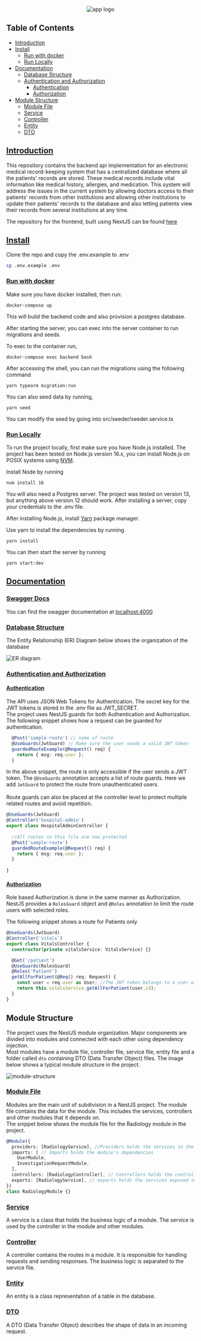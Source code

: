 <p align="center" >
<img src="./logo.png" alt="app logo">
</p>

## Table of Contents

- [Introduction](#introduction)
- [Install](#install)
  - [Run with docker](#run-with-docker)
  - [Run Locally](#run-locally)
- [Documentation](#documentation)
  - [Database Structure](#database-structure)
  - [Authentication and Authorization](#authentication-and-authorization)
    - [Authentication](#authentication)
    - [Authorization](#authorization)
- [Module Structure](#module-structure)
  - [Module File](#module-file)
  - [Service](#service)
  - [Controller](#controller)
  - [Entity](#entity)
  - [DTO](#dto)


## [Introduction]()

This repository contains the backend api implementation for an electronic medical record-keeping system that has a
centralized database where all the patients' records are stored. These medical records include
vital information like medical history, allergies, and medication. This system will address the
issues in the current system by allowing doctors access to their patients' records from other
institutions and allowing other institutions to update their patients' records to the database and
also letting patients view their records from several institutions at any time.

The repository for the frontend, built using NextJS can be found <a href="https://github.com/SennayT/EMR-FRONTEND" > here </a>

## [Install]()

Clone the repo and copy the .env.example to .env
```sh
cp .env.example .env
```
### [Run with docker]()

Make sure you have docker installed, then run:


```shell
docker-compose up
```

This will build the backend code and also provision a postgres database.

After starting the server, you can exec into the server container to run migrations and seeds.

To exec to the container run,
```shell
docker-compose exec backend bash
```

After accessing the shell, you can run the migrations using the following command

```shell
yarn typeorm migration:run
```
You can also seed data by running,

```shell
yarn seed
```

You can modify the seed by going into src/seeder/seeder.service.ts

### [Run Locally]()

To run the project locally, first make sure you have Node.js installed. 
The project has been tested on Node.js version 16.x, you can install 
Node.js on POSIX systems using <a href="https://github.com/nvm-sh/nvm" >NVM</a>.

Install Node by running

```shell
nvm install 16
```

You will also need a Postgres server. The project was tested on version 13, but anything above version 12 should work.
After installing a server, copy your credentials to the .env file.

After installing Node.js, install <a href="https://yarnpkg.com/getting-started/install" >Yarn</a> package manager.

Use yarn to install the dependencies by running

```shell
yarn install
```

You can then start the server by running

```shell
yarn start:dev
```

## [Documentation]()

### [Swagger Docs]()

You can find the swagger documentation at <a href="http://localhost:4000" >localhost:4000</a>

### [Database Structure]()

The Entity Relationship (ER) Diagram below shows the organization of the database

<img alt="ER diagram" src="res/ER.jpg">

### [Authentication and Authorization]()

#### [Authentication]()

The API uses JSON Web Tokens for Authentication.
The secret key for the JWT tokens is stored in the .env file as JWT_SECRET. 
<br/>
The project uses NestJS guards for both Authentication and Authorization. 
<br/>
The following snippet shows how a request can be guarded for authentication.

```ts
  @Post('sample-route') // name of route
  @UseGuards(JwtGuard) // Make sure the user sends a valid JWT token
  guardedRouteExample(@Request() req) {
    return { msg: req.user };
  }
```
In the above snippet, the route is only accessible if the user sends a JWT token. The `@UseGuards` annotation accepts a list of route guards. Here we add `JwtGuard` to protect the route from unauthenticated users.
<br/> <br/>
Route guards can also be placed at the controller level to protect multiple related routes and avoid repetition.

```ts
@UseGuards(JwtGuard)
@Controller('hospital-admin')
export class HospitalAdminController {
    
  //All routes in this file are now protected  
  @Post('sample-route')
  guardedRouteExample(@Request() req) {
    return { msg: req.user };
  }
  
}

```

#### [Authorization]()

Role based Authorization is done in the same manner as Authorization. NestJS provides a `RolesGuard` object and `@Roles` annotation to limit the route users with selected roles.

The following snippet shows a route for Patients only

```ts
@UseGuards(JwtGuard)
@Controller('vitals')
export class VitalsController {
  constructor(private vitalsService: VitalsService) {}

  @Get('/patient')
  @UseGuards(RolesGuard)
  @Roles('Patient')
  getAllForPatient(@Req() req: Request) {
    const user = req.user as User; //The JWT token belongs to a user with a role of Patient
    return this.vitalsService.getAllForPatient(user.id);
  }
}
```
## Module Structure

The project uses the NestJS module organization. Major components are divided into modules and connected with each other using dependency injection.
<br/>
Most modules have a module file, controller file, service file, entity file and a folder called `dto` containing DTO (Data Transfer Object) files.
The image below shows a typical module structure in the project.

<img alt="module-structure" src="res/module_structure.png">

### [Module File]()
Modules are the main unit of subdivision in a NestJS project.
The module file contains the data for the module. This includes the services, controllers and other modules that it depends on.
<br/>
The snippet below shows the module file for the Radiology module in the project.

```ts
@Module({
  providers: [RadiologyService], //Providers holds the services in the module
  imports: [ // Imports holds the module's dependencies
    UserModule,
    InvestigationRequestModule,
  ],
  controllers: [RadiologyController], // Controllers holds the controllers in the module
  exports: [RadiologyService], // exports holds the services exposed to other modules
})
class RadiologyModule {}
```

### [Service]()

A service is a class that holds the business logic of a module. The service is used by the controller in the module and other modules.

### [Controller]()

A controller contains the routes in a module. It is responsible for handling requests and sending responses. The business logic is separated to the service file.

### [Entity]()
An entity is a class representation of a table in the database.

### [DTO]()
A DTO (Data Transfer Object) describes the shape of data in an incoming request. 
